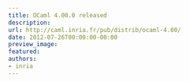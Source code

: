 ```yaml
---
title: OCaml 4.00.0 released
description:
url: http://caml.inria.fr/pub/distrib/ocaml-4.00/
date: 2012-07-26T00:00:00-00:00
preview_image:
featured:
authors:
- inria
---
```



